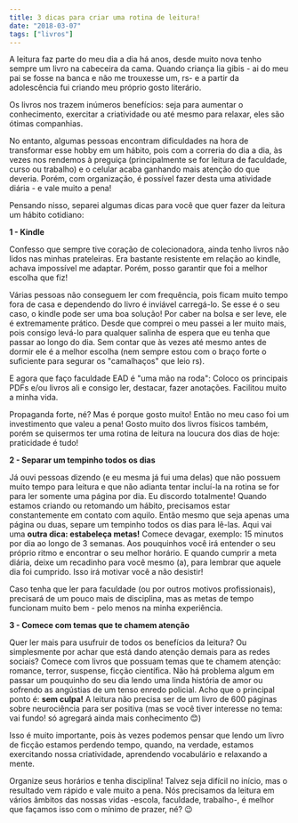 ```yaml
---
title: 3 dicas para criar uma rotina de leitura!
date: "2018-03-07"
tags: ["livros"]
---
```


A leitura faz parte do meu dia a dia há anos, desde muito nova tenho sempre um livro na cabeceira da cama. Quando criança lia gibis - ai do meu pai se fosse na banca e não me trouxesse um, rs- e a partir da adolescência fui criando meu próprio gosto literário.

Os livros nos trazem inúmeros benefícios: seja para aumentar o conhecimento, exercitar a criatividade ou até mesmo para relaxar, eles são ótimas companhias.  

No entanto, algumas pessoas encontram dificuldades na hora de transformar esse hobby em um hábito, pois com a correria do dia a dia, às vezes nos rendemos à preguiça (principalmente se for leitura de faculdade, curso ou trabalho) e o celular acaba ganhando mais atenção do que deveria. Porém, com organização, é possível fazer desta uma atividade diária - e vale muito a pena!

Pensando nisso, separei algumas dicas para você que quer fazer da leitura um hábito cotidiano:

**1 - Kindle**

Confesso que sempre tive coração de colecionadora, ainda tenho livros não lidos nas minhas prateleiras. Era bastante resistente em relação ao kindle, achava impossível me adaptar. Porém, posso garantir que foi a melhor escolha que fiz!

Várias pessoas não conseguem ler com frequência, pois ficam muito tempo fora de casa e dependendo do livro é inviável carregá-lo. Se esse é o seu caso, o kindle pode ser uma boa solução! Por caber na bolsa e ser leve, ele é extremamente prático. Desde que comprei o meu passei a ler muito mais, pois consigo levá-lo para qualquer salinha de espera que eu tenha que passar ao longo do dia. Sem contar que às vezes até mesmo antes de dormir ele é a melhor escolha (nem sempre estou com o braço forte o suficiente para segurar os "camalhaços" que leio rs).

E agora que faço faculdade EAD é "uma mão na roda": Coloco os principais PDFs e/ou livros ali e consigo ler, destacar, fazer anotações. Facilitou muito a minha vida.

Propaganda forte, né? Mas é porque gosto muito! Então no meu caso foi um investimento que valeu a pena! Gosto muito dos livros físicos também, porém se quisermos ter uma rotina de leitura na loucura dos dias de hoje: praticidade é tudo!

**2 - Separar um tempinho todos os dias**

Já ouvi pessoas dizendo (e eu mesma já fui uma delas) que não possuem muito tempo para leitura e que não adianta tentar incluí-la na rotina se for para ler somente uma página por dia. Eu discordo totalmente! Quando estamos criando ou retomando um hábito, precisamos estar constantemente em contato com aquilo. Então mesmo que seja apenas uma página ou duas, separe um tempinho todos os dias para lê-las. Aqui vai uma **outra dica: estabeleça metas!** Comece devagar, exemplo: 15 minutos por dia ao longo de 3 semanas. Aos pouquinhos você irá entender o seu próprio ritmo e encontrar o seu melhor horário. E quando cumprir a meta diária, deixe um recadinho para você mesmo (a), para lembrar que aquele dia foi cumprido. Isso irá motivar você a não desistir!

Caso tenha que ler para faculdade (ou por outros motivos profissionais), precisará de um pouco mais de disciplina, mas as metas de tempo funcionam muito bem - pelo menos na minha experiência.

**3 -  Comece com temas que te chamem atenção**

Quer ler mais para usufruir de todos os benefícios da leitura? Ou simplesmente por achar que está dando atenção demais para as redes sociais? Comece com livros que possuam temas que te chamem atenção: romance, terror, suspense, ficção científica. Não há problema algum em passar um pouquinho do seu dia lendo uma linda história de amor ou sofrendo as angústias de um tenso enredo policial.
Acho que o principal ponto é: **sem culpa!** A leitura não precisa ser de um livro de 600 páginas sobre neurociência para ser positiva (mas se você tiver interesse no tema: vai fundo! só agregará ainda mais conhecimento :blush:)

Isso é muito importante, pois às vezes podemos pensar que lendo um livro de ficção estamos perdendo tempo, quando, na verdade, estamos exercitando nossa criatividade, aprendendo vocabulário e relaxando a mente.

Organize seus horários e tenha disciplina! Talvez seja difícil no início, mas o resultado vem rápido e vale muito a pena. Nós precisamos da leitura em vários âmbitos das nossas vidas -escola, faculdade, trabalho-, é melhor que façamos isso com o mínimo de prazer, né? :wink:
